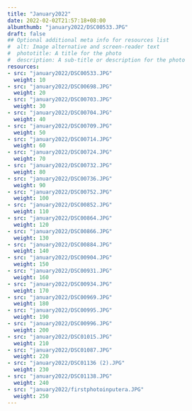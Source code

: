 ```yaml
---
title: "January2022"
date: 2022-02-02T21:57:18+08:00
albumthumb: "january2022/DSC00533.JPG"
draft: false
## Optional additional meta info for resources list
#  alt: Image alternative and screen-reader text
#  phototitle: A title for the photo
#  description: A sub-title or description for the photo
resources:
- src: "january2022/DSC00533.JPG"
  weight: 10
- src: "january2022/DSC00698.JPG"
  weight: 20
- src: "january2022/DSC00703.JPG"
  weight: 30
- src: "january2022/DSC00704.JPG"
  weight: 40
- src: "january2022/DSC00709.JPG"
  weight: 50
- src: "january2022/DSC00714.JPG"
  weight: 60
- src: "january2022/DSC00724.JPG"
  weight: 70
- src: "january2022/DSC00732.JPG"
  weight: 80
- src: "january2022/DSC00736.JPG"
  weight: 90
- src: "january2022/DSC00752.JPG"
  weight: 100
- src: "january2022/DSC00852.JPG"
  weight: 110
- src: "january2022/DSC00864.JPG"
  weight: 120
- src: "january2022/DSC00866.JPG"
  weight: 130
- src: "january2022/DSC00884.JPG"
  weight: 140
- src: "january2022/DSC00904.JPG"
  weight: 150
- src: "january2022/DSC00931.JPG"
  weight: 160
- src: "january2022/DSC00934.JPG"
  weight: 170
- src: "january2022/DSC00969.JPG"
  weight: 180
- src: "january2022/DSC00995.JPG"
  weight: 190
- src: "january2022/DSC00996.JPG"
  weight: 200
- src: "january2022/DSC01015.JPG"
  weight: 210
- src: "january2022/DSC01087.JPG"
  weight: 220
- src: "january2022/DSC01136 (2).JPG"
  weight: 230
- src: "january2022/DSC01138.JPG"
  weight: 240
- src: "january2022/firstphotoinputera.JPG"
  weight: 250
---
```

